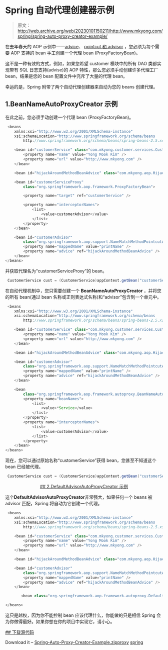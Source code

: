 # Spring 自动代理创建器示例

> 原文：<http://web.archive.org/web/20230101150211/http://www.mkyong.com/spring/spring-auto-proxy-creator-example/>

在去年春天的 AOP 示例中——[advice](http://web.archive.org/web/20190225101459/http://www.mkyong.com/spring/spring-aop-examples-advice/)、 [pointcut 和 advisor](http://web.archive.org/web/20190225101459/http://www.mkyong.com/spring/spring-aop-example-pointcut-advisor/) ，您必须为每个需要 AOP 支持的 bean 手工创建一个代理 bean (ProxyFactoryBean)。

这不是一种有效的方式，例如，如果您希望 customer 模块中的所有 DAO 类都实现带有 SQL 日志支持(advise)的 AOP 特性，那么您必须手动创建许多代理工厂 bean，结果是您的 bean 配置文件中充斥了大量的代理 bean。

幸运的是，Spring 附带了两个自动代理创建器来自动为您的 beans 创建代理。

## 1.BeanNameAutoProxyCreator 示例

在此之前，您必须手动创建一个代理 bean (ProxyFactoryBean)。

```java
 <beans 
	xmlns:xsi="http://www.w3.org/2001/XMLSchema-instance"
	xsi:schemaLocation="http://www.springframework.org/schema/beans
        http://www.springframework.org/schema/beans/spring-beans-2.5.xsd">

	<bean id="customerService" class="com.mkyong.customer.services.CustomerService">
		<property name="name" value="Yong Mook Kim" />
		<property name="url" value="http://www.mkyong.com" />
	</bean>

	<bean id="hijackAroundMethodBeanAdvice" class="com.mkyong.aop.HijackAroundMethod" />

	<bean id="customerServiceProxy" 
	    class="org.springframework.aop.framework.ProxyFactoryBean">

		<property name="target" ref="customerService" />

		<property name="interceptorNames">
			<list>
				<value>customerAdvisor</value>
			</list>
		</property>
	</bean>

	<bean id="customerAdvisor"
		class="org.springframework.aop.support.NameMatchMethodPointcutAdvisor">
		<property name="mappedName" value="printName" />
		<property name="advice" ref="hijackAroundMethodBeanAdvice" />
	</bean>
</beans> 
```

并获取代理名为“customerServiceProxy”的 bean。

```java
 CustomerService cust = (CustomerService)appContext.getBean("customerServiceProxy"); 
```

在自动代理机制中，您只需要创建一个 **BeanNameAutoProxyCreator** ，并将您的所有 bean(通过 bean 名称或正则表达式名称)和“advisor”包含到一个单元中。

```java
 <beans 
	xmlns:xsi="http://www.w3.org/2001/XMLSchema-instance"
	xsi:schemaLocation="http://www.springframework.org/schema/beans
        http://www.springframework.org/schema/beans/spring-beans-2.5.xsd">

	<bean id="customerService" class="com.mkyong.customer.services.CustomerService">
		<property name="name" value="Yong Mook Kim" />
		<property name="url" value="http://www.mkyong.com" />
	</bean>

	<bean id="hijackAroundMethodBeanAdvice" class="com.mkyong.aop.HijackAroundMethod" />

	<bean id="customerAdvisor"
		class="org.springframework.aop.support.NameMatchMethodPointcutAdvisor">
		<property name="mappedName" value="printName" />
		<property name="advice" ref="hijackAroundMethodBeanAdvice" />
	</bean>

	<bean
		class="org.springframework.aop.framework.autoproxy.BeanNameAutoProxyCreator">
		<property name="beanNames">
			<list>
				<value>*Service</value>
			</list>
		</property>
		<property name="interceptorNames">
			<list>
				<value>customerAdvisor</value>
			</list>
		</property>
	</bean>
</beans> 
```

现在，您可以通过原始名称“customerService”获得 bean，您甚至不知道这个 bean 已经被代理。

```java
 CustomerService cust = (CustomerService)appContext.getBean("customerService"); 
```

 <ins class="adsbygoogle" style="display:block; text-align:center;" data-ad-format="fluid" data-ad-layout="in-article" data-ad-client="ca-pub-2836379775501347" data-ad-slot="6894224149">## 2.DefaultAdvisorAutoProxyCreator 示例

这个**DefaultAdvisorAutoProxyCreator**非常强大，如果任何一个 beans 被 advisor 匹配，Spring 将自动为它创建一个代理。

```java
 <beans 
	xmlns:xsi="http://www.w3.org/2001/XMLSchema-instance"
	xsi:schemaLocation="http://www.springframework.org/schema/beans
        http://www.springframework.org/schema/beans/spring-beans-2.5.xsd">

	<bean id="customerService" class="com.mkyong.customer.services.CustomerService">
		<property name="name" value="Yong Mook Kim" />
		<property name="url" value="http://www.mkyong.com" />
	</bean>

	<bean id="hijackAroundMethodBeanAdvice" class="com.mkyong.aop.HijackAroundMethod" />

	<bean id="customerAdvisor"
		class="org.springframework.aop.support.NameMatchMethodPointcutAdvisor">
		<property name="mappedName" value="printName" />
		<property name="advice" ref="hijackAroundMethodBeanAdvice" />
	</bean>

       <bean class="org.springframework.aop.framework.autoproxy.DefaultAdvisorAutoProxyCreator" />

</beans> 
```

这只是越权，因为你不能控制 bean 应该代理什么，你能做的只是相信 Spring 会为你做得最好。如果你想在你的项目中实现它，请小心。

 <ins class="adsbygoogle" style="display:block" data-ad-client="ca-pub-2836379775501347" data-ad-slot="8821506761" data-ad-format="auto" data-ad-region="mkyongregion">## 下载源代码

Download it – [Spring-Auto-Proxy-Creator-Example.zip](http://web.archive.org/web/20190225101459/http://www.mkyong.com/wp-content/uploads/2010/03/Spring-Auto-Proxy-Creator-Example.zip)[proxy](http://web.archive.org/web/20190225101459/http://www.mkyong.com/tag/proxy/) [spring](http://web.archive.org/web/20190225101459/http://www.mkyong.com/tag/spring/)







